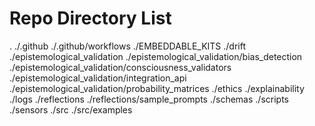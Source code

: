# Repo Directory List
.
./.github
./.github/workflows
./EMBEDDABLE_KITS
./drift
./epistemological_validation
./epistemological_validation/bias_detection
./epistemological_validation/consciousness_validators
./epistemological_validation/integration_api
./epistemological_validation/probability_matrices
./ethics
./explainability
./logs
./reflections
./reflections/sample_prompts
./schemas
./scripts
./sensors
./src
./src/examples
